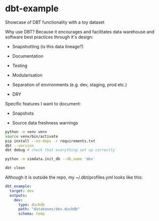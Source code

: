 # dbt-example

Showcase of DBT functionality with a toy dataset

Why use DBT? Because it encourages and facilitates data warehouse and software best practices through it's design:

- Snapshotting (is this data lineage?)

- Documentation

- Testing

- Modularisation

- Separation of environments (e.g. dev, staging, prod etc.)

- DRY

Specific features I want to document:

- Snapshots

- Source data freshness warnings

```bash
python -m venv venv
source venv/bin/activate
pip install --no-deps -r requirements.txt
dbt --version
dbt debug # check that everything set up correctly

python -m simdata.init_db --db_name 'dev'

dbt clean

```

Although it is outside the repo, my ~/.dbt/profiles.yml looks like this:

```yaml
dbt_example:
  target: dev
  outputs:
    dev:
      type: duckdb
      path: "databases/dev.duckdb"
      schema: temp
```
